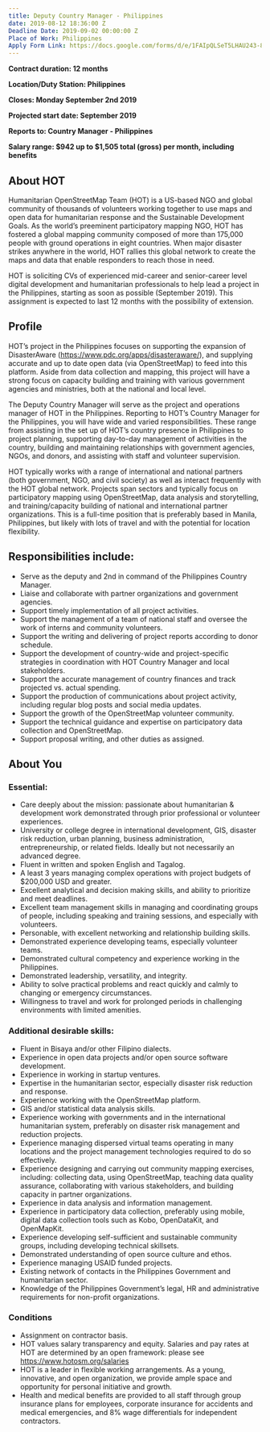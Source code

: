 ```yaml
---
title: Deputy Country Manager - Philippines
date: 2019-08-12 18:36:00 Z
Deadline Date: 2019-09-02 00:00:00 Z
Place of Work: Philippines
Apply Form Link: https://docs.google.com/forms/d/e/1FAIpQLSeT5LHAU243-8bB4dLpcwSPfz6iQhx592K-JijTE9cKPxjh0g/viewform
---
```


**Contract duration: 12 months**

**Location/Duty Station: Philippines**

**Closes: Monday September 2nd 2019**

**Projected start date: September 2019**

**Reports to: Country Manager - Philippines**

**Salary range: $942 up to $1,505 total (gross) per month, including benefits**

## About HOT

Humanitarian OpenStreetMap Team (HOT) is a US-based NGO and global community of thousands of volunteers working together to use maps and open data for humanitarian response and the Sustainable Development Goals. As the world’s preeminent participatory mapping NGO, HOT has fostered a global mapping community composed of more than 175,000 people with ground operations in eight countries. When major disaster strikes anywhere in the world, HOT rallies this global network to create the maps and data that enable responders to reach those in need.

HOT is soliciting CVs of experienced mid-career and senior-career level digital development and humanitarian professionals to help lead a project in the Philippines, starting as soon as possible (September 2019). This assignment is expected to last 12 months with the possibility of extension.
 
## Profile

HOT’s project in the Philippines focuses on supporting the expansion of DisasterAware (https://www.pdc.org/apps/disasteraware/), and supplying accurate and up to date open data (via OpenStreetMap) to feed into this platform. Aside from data collection and mapping, this project will have a strong focus on capacity building and training with various government agencies and ministries, both at the national and local level.

The Deputy Country Manager will serve as the project and operations manager of HOT in the Philippines. Reporting to HOT’s Country Manager for the Philippines, you will have wide and varied responsibilities. These range from assisting in the set up of HOT’s country presence in Philippines to project planning, supporting day-to-day management of activities in the country, building and maintaining relationships with government agencies, NGOs, and donors, and assisting with staff and volunteer supervision.

HOT typically works with a range of international and national partners (both government, NGO, and civil society) as well as interact frequently with the HOT global network. Projects span sectors and typically focus on participatory mapping using OpenStreetMap, data analysis and storytelling, and training/capacity building of national and international partner organizations.
This is a full-time position that is preferably based in Manila, Philippines, but likely with lots of travel and with the potential for location flexibility.

 
## Responsibilities include:
* Serve as the deputy and 2nd in command of the Philippines Country Manager.
* Liaise and collaborate with partner organizations and government agencies.
* Support timely implementation of all project activities.
* Support the management of a team of national staff and oversee the work of interns and community volunteers.
* Support the writing and delivering of project reports according to donor schedule.
* Support the development of country-wide and project-specific strategies in coordination with HOT Country Manager and local stakeholders.
* Support the accurate management of country finances and track projected vs. actual spending.
* Support the production of communications about project activity, including regular blog posts and social media updates.
* Support the growth of the OpenStreetMap volunteer community.
* Support the technical guidance and expertise on participatory data collection and OpenStreetMap.
* Support proposal writing, and other duties as assigned.

## About You
### Essential:
* Care deeply about the mission: passionate about humanitarian & development work demonstrated through prior professional or volunteer experiences.
* University or college degree in international development, GIS, disaster risk reduction, urban planning, business administration, entrepreneurship, or related fields. Ideally but not necessarily an advanced degree.
* Fluent in written and spoken English and Tagalog.
* A least 3 years managing complex operations with project budgets of $200,000 USD and greater.
* Excellent analytical and decision making skills, and ability to prioritize and meet deadlines.
* Excellent team management skills in managing and coordinating groups of people, including speaking and training sessions, and especially with volunteers.
* Personable, with excellent networking and relationship building skills.
* Demonstrated experience developing teams, especially volunteer teams.
* Demonstrated cultural competency and experience working in the Philippines.
* Demonstrated leadership, versatility, and integrity.
* Ability to solve practical problems and react quickly and calmly to changing or emergency circumstances.
* Willingness to travel and work for prolonged periods  in challenging environments with limited amenities.

### Additional desirable skills:
* Fluent in Bisaya and/or other Filipino dialects.
* Experience in open data projects and/or open source software development.
* Experience in working in startup ventures.
* Expertise in the humanitarian sector, especially disaster risk reduction and response.
* Experience working with the OpenStreetMap platform.
* GIS and/or statistical data analysis skills.
* Experience working with governments and in the international humanitarian system, preferably on disaster risk management and reduction projects.
* Experience managing dispersed virtual teams operating in many locations and the project management technologies required to do so effectively.
* Experience designing and carrying out community mapping exercises, including: collecting data, using OpenStreetMap, teaching data quality assurance, collaborating with various stakeholders, and building capacity in partner organizations.
* Experience in data analysis and information management.
* Experience in participatory data collection, preferably using mobile, digital data collection tools such as Kobo, OpenDataKit, and OpenMapKit.
* Experience developing self-sufficient and sustainable community groups, including developing technical skillsets.
* Demonstrated understanding of open source culture and ethos.
* Experience managing USAID funded projects.
* Existing network of contacts in the Philippines Government and humanitarian sector.
* Knowledge of the Philippines Government’s legal, HR and administrative requirements for non-profit organizations.

### Conditions
* Assignment on contractor basis. 
* HOT values salary transparency and equity. Salaries and pay rates at HOT are determined by an open framework: please see https://www.hotosm.org/salaries 
* HOT is a leader in flexible working arrangements. As a young, innovative, and open organization, we provide ample space and opportunity for personal initiative and growth.
* Health and medical benefits are provided to all staff through group insurance plans for employees, corporate insurance for accidents and medical emergencies, and 8% wage differentials for independent contractors.
